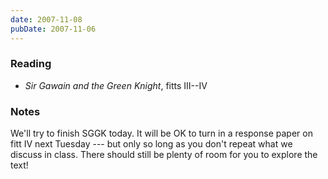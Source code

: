 ```yaml
---
date: 2007-11-08
pubDate: 2007-11-06
---
```


### Reading

* <cite>Sir Gawain and the Green Knight</cite>, fitts III--IV

### Notes

We'll try to finish SGGK today. It will be OK to turn in a response paper on fitt IV next Tuesday --- but only so long as you don't repeat what we discuss in class. There should still be plenty of room for you to explore the text!

